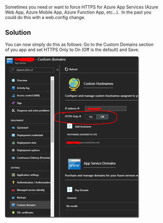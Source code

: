Sometimes you need or want to force HTTPS for Azure App Services (Azure Web App, Azure Mobile App, Azure Function App, etc…).&nbsp; In the past you could do this with a web.config change.

## Solution

You can now simply do this as follows: Go to the Custom Domains section of you app and set HTTPS Only to On (Off is the default) and Save.

[<img loading="lazy" title="ForceHTTPS" style="border-top: 0px;border-right: 0px;border-bottom: 0px;padding-top: 0px;padding-left: 0px;border-left: 0px;padding-right: 0px" border="0" alt="ForceHTTPS" src="/assets/images/2017/11/ForceHTTPS_thumb.png" width="441" height="531" />](/assets/images/2017/11/ForceHTTPS1.png)